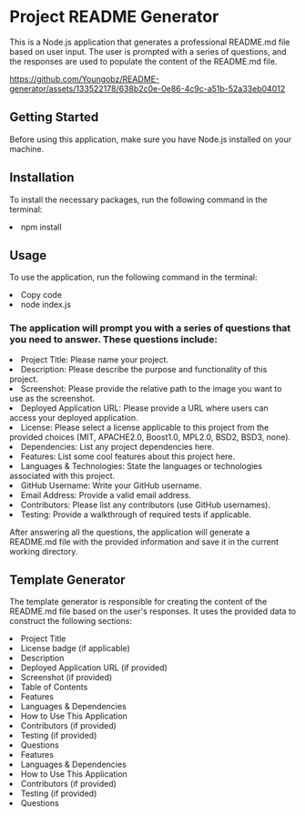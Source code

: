 # Project README Generator

This is a Node.js application that generates a professional README.md file based on user input. The user is prompted with a series of questions, and the responses are used to populate the content of the README.md file.

https://github.com/Youngobz/README-generator/assets/133522178/638b2c0e-0e86-4c9c-a51b-52a33eb04012

## Getting Started

Before using this application, make sure you have Node.js installed on your machine.

## Installation

To install the necessary packages, run the following command in the terminal:
<li>npm install

## Usage

To use the application, run the following command in the terminal:

<li>Copy code
<li>node index.js

### The application will prompt you with a series of questions that you need to answer. These questions include:

<li>Project Title: Please name your project.
<li>Description: Please describe the purpose and functionality of this project.
<li>Screenshot: Please provide the relative path to the image you want to use as the screenshot.
<li>Deployed Application URL: Please provide a URL where users can access your deployed application.
<li>License: Please select a license applicable to this project from the provided choices (MIT, APACHE2.0, Boost1.0, MPL2.0, BSD2, BSD3, none).
<li>Dependencies: List any project dependencies here.
<li>Features: List some cool features about this project here.
<li>Languages & Technologies: State the languages or technologies associated with this project.
<li>GitHub Username: Write your GitHub username.
<li>Email Address: Provide a valid email address.
<li>Contributors: Please list any contributors (use GitHub usernames).
<li>Testing: Provide a walkthrough of required tests if applicable.

After answering all the questions, the application will generate a README.md file with the provided information and save it in the current working directory.

## Template Generator

The template generator is responsible for creating the content of the README.md file based on the user's responses. It uses the provided data to construct the following sections:

<li>Project Title
<li>License badge (if applicable)
<li>Description
<li>Deployed Application URL (if provided)
<li>Screenshot (if provided)
<li>Table of Contents
<li>Features
<li>Languages & Dependencies
<li>How to Use This Application
<li>Contributors (if provided)
<li>Testing (if provided)
<li>Questions
<li>Features
<li>Languages & Dependencies
<li>How to Use This Application
<li>Contributors (if provided)
<li>Testing (if provided)
<li>Questions
